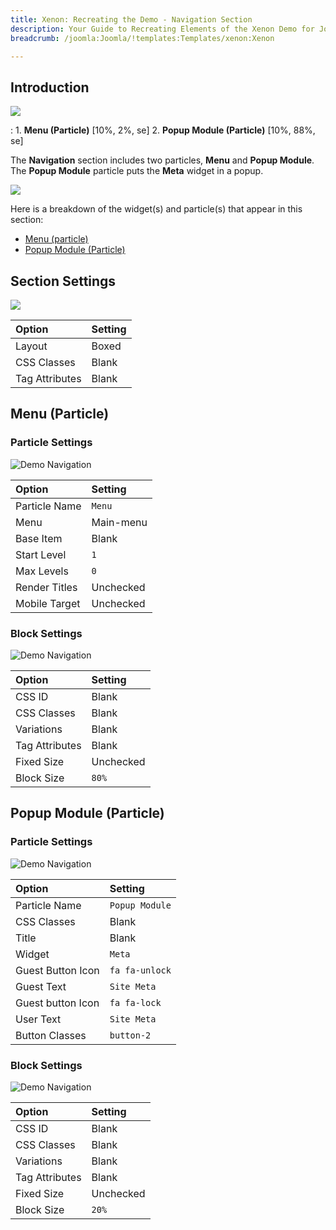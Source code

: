 ```yaml
---
title: Xenon: Recreating the Demo - Navigation Section
description: Your Guide to Recreating Elements of the Xenon Demo for Joomla
breadcrumb: /joomla:Joomla/!templates:Templates/xenon:Xenon

---
```


## Introduction

![](assets/demo_2.png)

:   1. **Menu (Particle)** [10%, 2%, se]
    2. **Popup Module (Particle)** [10%, 88%, se]

The **Navigation** section includes two particles, **Menu** and **Popup Module**. The **Popup Module** particle puts the **Meta** widget in a popup.

![](assets/home_navigation.png)

Here is a breakdown of the widget(s) and particle(s) that appear in this section:

* [Menu (particle)](#menu-(particle))
* [Popup Module (Particle)](#popup-widget-(particle))

## Section Settings

![](assets/demo_navigation_settings.png)

| Option           | Setting     |
| :--------------- | :---------- |
| Layout           | Boxed       |
| CSS Classes      | Blank       |
| Tag Attributes   | Blank       |

## Menu (Particle)

### Particle Settings

![Demo Navigation](demo_navigation_1.png)

| Option        | Setting   |
| :-----        | :-----    |
| Particle Name | `Menu`    |
| Menu          | Main-menu |
| Base Item     | Blank     |
| Start Level   | `1`       |
| Max Levels    | `0`       |
| Render Titles | Unchecked |
| Mobile Target | Unchecked |

### Block Settings

![Demo Navigation](demo_navigation_2.png)

| Option         | Setting   |
| :-----         | :-----    |
| CSS ID         | Blank     |
| CSS Classes    | Blank     |
| Variations     | Blank     |
| Tag Attributes | Blank     |
| Fixed Size     | Unchecked |
| Block Size     | `80%`     |

## Popup Module (Particle)

### Particle Settings

![Demo Navigation](demo_navigation_3.png)

| Option            | Setting        |
| :-----            | :-----         |
| Particle Name     | `Popup Module` |
| CSS Classes       | Blank          |
| Title             | Blank          |
| Widget            | `Meta`         |
| Guest Button Icon | `fa fa-unlock` |
| Guest Text        | `Site Meta`    |
| Guest button Icon | `fa fa-lock`   |
| User Text         | `Site Meta`    |
| Button Classes    | `button-2`     |

### Block Settings

![Demo Navigation](demo_navigation_4.png)

| Option         | Setting   |
| :-----         | :-----    |
| CSS ID         | Blank     |
| CSS Classes    | Blank     |
| Variations     | Blank     |
| Tag Attributes | Blank     |
| Fixed Size     | Unchecked |
| Block Size     | `20%`     |